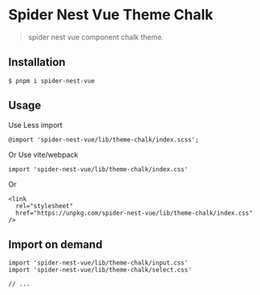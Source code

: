 # Spider Nest Vue Theme Chalk

> spider nest vue component chalk theme.

## Installation

```
$ pnpm i spider-nest-vue
```

## Usage

Use Less import

```
@import 'spider-nest-vue/lib/theme-chalk/index.scss';
```

Or Use vite/webpack

```
import 'spider-nest-vue/lib/theme-chalk/index.css'
```

Or

```
<link
  rel="stylesheet"
  href="https://unpkg.com/spider-nest-vue/lib/theme-chalk/index.css"
/>
```

## Import on demand

```
import 'spider-nest-vue/lib/theme-chalk/input.css'
import 'spider-nest-vue/lib/theme-chalk/select.css'

// ...
```
